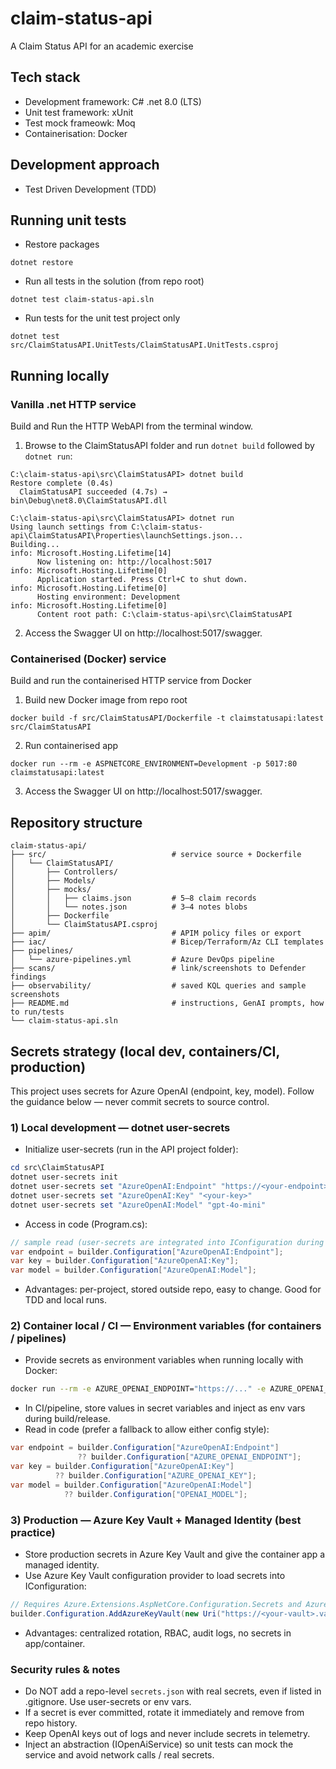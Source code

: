 # claim-status-api
A Claim Status API for an academic exercise

## Tech stack
- Development framework: C# .net 8.0 (LTS)
- Unit test framework: xUnit
- Test mock frameowk: Moq
- Containerisation: Docker

## Development approach
- Test Driven Development (TDD)

## Running unit tests
- Restore packages
```
dotnet restore
```
- Run all tests in the solution (from repo root)
```
dotnet test claim-status-api.sln
```
- Run tests for the unit test project only
```
dotnet test src/ClaimStatusAPI.UnitTests/ClaimStatusAPI.UnitTests.csproj
```

## Running locally
### Vanilla .net HTTP service
Build and Run the HTTP WebAPI from the terminal window.

1. Browse to the ClaimStatusAPI folder and run `dotnet build` followed by `dotnet run`:

```
C:\claim-status-api\src\ClaimStatusAPI> dotnet build
Restore complete (0.4s)
  ClaimStatusAPI succeeded (4.7s) → bin\Debug\net8.0\ClaimStatusAPI.dll

C:\claim-status-api\src\ClaimStatusAPI> dotnet run
Using launch settings from C:\claim-status-api\ClaimStatusAPI\Properties\launchSettings.json...
Building...
info: Microsoft.Hosting.Lifetime[14]
      Now listening on: http://localhost:5017
info: Microsoft.Hosting.Lifetime[0]
      Application started. Press Ctrl+C to shut down.
info: Microsoft.Hosting.Lifetime[0]
      Hosting environment: Development
info: Microsoft.Hosting.Lifetime[0]
      Content root path: C:\claim-status-api\src\ClaimStatusAPI
```

2. Access the Swagger UI on http://localhost:5017/swagger.

### Containerised (Docker) service
Build and run the containerised HTTP service from Docker
1. Build new Docker image from repo root
```
docker build -f src/ClaimStatusAPI/Dockerfile -t claimstatusapi:latest src/ClaimStatusAPI
```
2. Run containerised app
```
docker run --rm -e ASPNETCORE_ENVIRONMENT=Development -p 5017:80 claimstatusapi:latest
```
3. Access the Swagger UI on http://localhost:5017/swagger.
## Repository structure
```
claim-status-api/
├── src/                            # service source + Dockerfile
│   └── ClaimStatusAPI/
│       ├── Controllers/
│       ├── Models/
│       ├── mocks/
│       │   ├── claims.json         # 5–8 claim records
│       │   └── notes.json          # 3–4 notes blobs
│       ├── Dockerfile
│       └── ClaimStatusAPI.csproj
├── apim/                           # APIM policy files or export
├── iac/                            # Bicep/Terraform/Az CLI templates
├── pipelines/
│   └── azure-pipelines.yml         # Azure DevOps pipeline
├── scans/                          # link/screenshots to Defender findings
├── observability/                  # saved KQL queries and sample screenshots
├── README.md                       # instructions, GenAI prompts, how to run/tests
└── claim-status-api.sln
```

## Secrets strategy (local dev, containers/CI, production)

This project uses secrets for Azure OpenAI (endpoint, key, model). Follow the guidance below — never commit secrets to source control.

### 1) Local development — dotnet user-secrets
- Initialize user-secrets (run in the API project folder):
```powershell
cd src\ClaimStatusAPI
dotnet user-secrets init
dotnet user-secrets set "AzureOpenAI:Endpoint" "https://<your-endpoint>"
dotnet user-secrets set "AzureOpenAI:Key" "<your-key>"
dotnet user-secrets set "AzureOpenAI:Model" "gpt-4o-mini"
```
- Access in code (Program.cs):
```csharp
// sample read (user-secrets are integrated into IConfiguration during development)
var endpoint = builder.Configuration["AzureOpenAI:Endpoint"];
var key = builder.Configuration["AzureOpenAI:Key"];
var model = builder.Configuration["AzureOpenAI:Model"];
```
- Advantages: per-project, stored outside repo, easy to change. Good for TDD and local runs.

### 2) Container local / CI — Environment variables (for containers / pipelines)
- Provide secrets as environment variables when running locally with Docker:
```bash
docker run --rm -e AZURE_OPENAI_ENDPOINT="https://..." -e AZURE_OPENAI_KEY="..." -e OPENAI_MODEL="gpt-4o-mini" -p 5017:80 claimstatusapi:0.1.0
```
- In CI/pipeline, store values in secret variables and inject as env vars during build/release.
- Read in code (prefer a fallback to allow either config style):
```csharp
var endpoint = builder.Configuration["AzureOpenAI:Endpoint"] 
               ?? builder.Configuration["AZURE_OPENAI_ENDPOINT"];
var key = builder.Configuration["AzureOpenAI:Key"] 
          ?? builder.Configuration["AZURE_OPENAI_KEY"];
var model = builder.Configuration["AzureOpenAI:Model"] 
            ?? builder.Configuration["OPENAI_MODEL"];
```

### 3) Production — Azure Key Vault + Managed Identity (best practice)
- Store production secrets in Azure Key Vault and give the container app a managed identity.
- Use Azure Key Vault configuration provider to load secrets into IConfiguration:
```csharp
// Requires Azure.Extensions.AspNetCore.Configuration.Secrets and Azure.Identity
builder.Configuration.AddAzureKeyVault(new Uri("https://<your-vault>.vault.azure.net/"), new DefaultAzureCredential());
```
- Advantages: centralized rotation, RBAC, audit logs, no secrets in app/container.

### Security rules & notes
- Do NOT add a repo-level `secrets.json` with real secrets, even if listed in .gitignore. Use user-secrets or env vars.
- If a secret is ever committed, rotate it immediately and remove from repo history.
- Keep OpenAI keys out of logs and never include secrets in telemetry.
- Inject an abstraction (IOpenAiService) so unit tests can mock the service and avoid network calls / real secrets.
